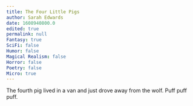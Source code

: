 ```yaml
---
title: The Four Little Pigs
author: Sarah Edwards
date: 1608940800.0
edited: true
permalink: null
Fantasy: true
SciFi: false
Humor: false
Magical Realism: false
Horror: false
Poetry: false
Micro: true
---
```

The fourth pig lived in a van and just drove away from the wolf. Puff puff puff.
